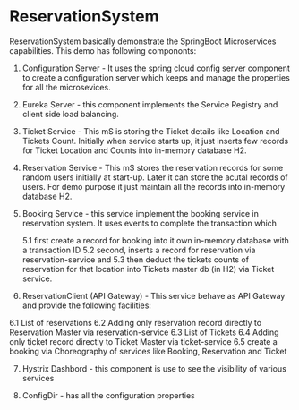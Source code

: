 # ReservationSystem

ReservationSystem basically demonstrate the SpringBoot Microservices capabilities. This demo has following compononts:

1. Configuration Server - It uses the spring cloud config server component to create a configuration server which keeps and manage the properties for all the microsevices.

2. Eureka Server - this component implements the Service Registry and client side load balancing. 

3. Ticket Service - This mS is storing the Ticket details like Location and Tickets Count. Initially when service starts up, it just inserts few records for Ticket Location and Counts into in-memory database H2.

4. Reservation Service - This mS stores the reservation records for some random users initially at start-up. Later it can store the acutal records of users. For demo purpose it just maintain all the records into in-memory database H2.

5. Booking Service - this service implement the booking service in reservation system. It uses events to complete the transaction which 
  
    5.1 first create a record for booking into it own in-memory database with a transaction ID 
    5.2 second, inserts a record for reservation via reservation-service and
    5.3 then deduct the tickets counts of reservation for that location into Tickets master db (in H2) via Ticket service.
    
6. ReservationClient (API Gateway) - This service behave as API Gateway and provide the following facilities:

  6.1 List of reservations 
  6.2 Adding only reservation record directly to Reservation Master via reservation-service 
  6.3 List of Tickets 
  6.4 Adding only ticket record directly to Ticket Master via ticket-service
  6.5 create a booking via Choreography of services like Booking, Reservation and Ticket
  
7. Hystrix Dashbord - this component is use to see the visibility of various services 

8. ConfigDir - has all the configuration properties 
  
